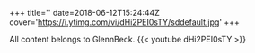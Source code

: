 +++
title=''
date=2018-06-12T15:24:44Z
cover='https://i.ytimg.com/vi/dHi2PEI0sTY/sddefault.jpg'
+++

All content belongs to GlennBeck.
{{< youtube dHi2PEI0sTY >}}
